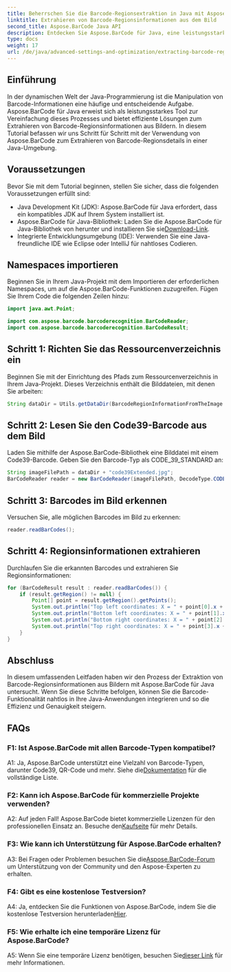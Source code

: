```yaml
---
title: Beherrschen Sie die Barcode-Regionsextraktion in Java mit Aspose.BarCode
linktitle: Extrahieren von Barcode-Regionsinformationen aus dem Bild
second_title: Aspose.BarCode Java API
description: Entdecken Sie Aspose.BarCode für Java, eine leistungsstarke Bibliothek zum mühelosen Extrahieren von Barcode-Regionsdetails. Erweitern Sie Ihre Java-Anwendungen präzise.
type: docs
weight: 17
url: /de/java/advanced-settings-and-optimization/extracting-barcode-region-information/
---
```

## Einführung

In der dynamischen Welt der Java-Programmierung ist die Manipulation von Barcode-Informationen eine häufige und entscheidende Aufgabe. Aspose.BarCode für Java erweist sich als leistungsstarkes Tool zur Vereinfachung dieses Prozesses und bietet effiziente Lösungen zum Extrahieren von Barcode-Regionsinformationen aus Bildern. In diesem Tutorial befassen wir uns Schritt für Schritt mit der Verwendung von Aspose.BarCode zum Extrahieren von Barcode-Regionsdetails in einer Java-Umgebung.

## Voraussetzungen

Bevor Sie mit dem Tutorial beginnen, stellen Sie sicher, dass die folgenden Voraussetzungen erfüllt sind:

- Java Development Kit (JDK): Aspose.BarCode für Java erfordert, dass ein kompatibles JDK auf Ihrem System installiert ist.
-  Aspose.BarCode für Java-Bibliothek: Laden Sie die Aspose.BarCode für Java-Bibliothek von herunter und installieren Sie sie[Download-Link](https://releases.aspose.com/barcode/java/).
- Integrierte Entwicklungsumgebung (IDE): Verwenden Sie eine Java-freundliche IDE wie Eclipse oder IntelliJ für nahtloses Codieren.

## Namespaces importieren

Beginnen Sie in Ihrem Java-Projekt mit dem Importieren der erforderlichen Namespaces, um auf die Aspose.BarCode-Funktionen zuzugreifen. Fügen Sie Ihrem Code die folgenden Zeilen hinzu:

```java
import java.awt.Point;

import com.aspose.barcode.barcoderecognition.BarCodeReader;
import com.aspose.barcode.barcoderecognition.BarCodeResult;


```

## Schritt 1: Richten Sie das Ressourcenverzeichnis ein

Beginnen Sie mit der Einrichtung des Pfads zum Ressourcenverzeichnis in Ihrem Java-Projekt. Dieses Verzeichnis enthält die Bilddateien, mit denen Sie arbeiten:

```java
String dataDir = Utils.getDataDir(BarcodeRegionInformationFromTheImage.class) + "BarcodeReader/advanced_features/";
```

## Schritt 2: Lesen Sie den Code39-Barcode aus dem Bild

Laden Sie mithilfe der Aspose.BarCode-Bibliothek eine Bilddatei mit einem Code39-Barcode. Geben Sie den Barcode-Typ als CODE_39_STANDARD an:

```java
String imageFilePath = dataDir + "code39Extended.jpg";
BarCodeReader reader = new BarCodeReader(imageFilePath, DecodeType.CODE_39_STANDARD);
```

## Schritt 3: Barcodes im Bild erkennen

Versuchen Sie, alle möglichen Barcodes im Bild zu erkennen:

```java
reader.readBarCodes();
```

## Schritt 4: Regionsinformationen extrahieren

Durchlaufen Sie die erkannten Barcodes und extrahieren Sie Regionsinformationen:

```java
for (BarCodeResult result : reader.readBarCodes()) {
    if (result.getRegion() != null) {
        Point[] point = result.getRegion().getPoints();
        System.out.println("Top left coordinates: X = " + point[0].x + ", Y = " + point[0].y);
        System.out.println("Bottom left coordinates: X = " + point[1].x + ", Y = " + point[1].y);
        System.out.println("Bottom right coordinates: X = " + point[2].x + ", Y = " + point[2].y);
        System.out.println("Top right coordinates: X = " + point[3].x + ", Y = " + point[3].y);
    }
}
```

## Abschluss

In diesem umfassenden Leitfaden haben wir den Prozess der Extraktion von Barcode-Regionsinformationen aus Bildern mit Aspose.BarCode für Java untersucht. Wenn Sie diese Schritte befolgen, können Sie die Barcode-Funktionalität nahtlos in Ihre Java-Anwendungen integrieren und so die Effizienz und Genauigkeit steigern.

## FAQs

### F1: Ist Aspose.BarCode mit allen Barcode-Typen kompatibel?

 A1: Ja, Aspose.BarCode unterstützt eine Vielzahl von Barcode-Typen, darunter Code39, QR-Code und mehr. Siehe die[Dokumentation](https://reference.aspose.com/barcode/java/) für die vollständige Liste.

### F2: Kann ich Aspose.BarCode für kommerzielle Projekte verwenden?

 A2: Auf jeden Fall! Aspose.BarCode bietet kommerzielle Lizenzen für den professionellen Einsatz an. Besuche den[Kaufseite](https://purchase.aspose.com/buy) für mehr Details.

### F3: Wie kann ich Unterstützung für Aspose.BarCode erhalten?

 A3: Bei Fragen oder Problemen besuchen Sie die[Aspose.BarCode-Forum](https://forum.aspose.com/c/barcode/13) um Unterstützung von der Community und den Aspose-Experten zu erhalten.

### F4: Gibt es eine kostenlose Testversion?

 A4: Ja, entdecken Sie die Funktionen von Aspose.BarCode, indem Sie die kostenlose Testversion herunterladen[Hier](https://releases.aspose.com/).

### F5: Wie erhalte ich eine temporäre Lizenz für Aspose.BarCode?

 A5: Wenn Sie eine temporäre Lizenz benötigen, besuchen Sie[dieser Link](https://purchase.aspose.com/temporary-license/) für mehr Informationen.